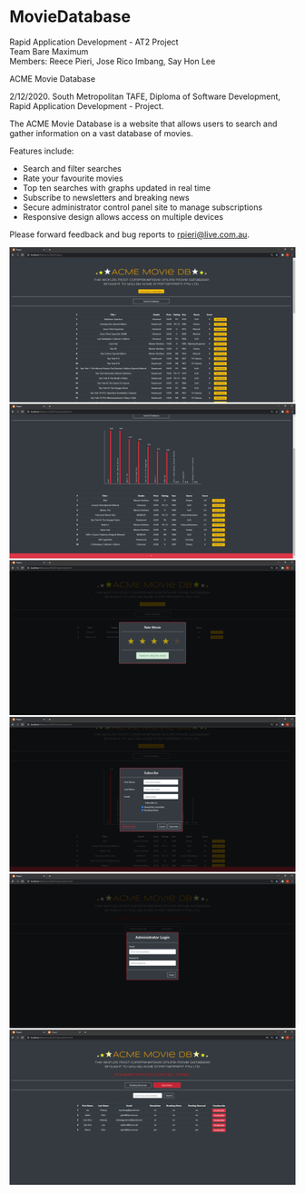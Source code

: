 # MovieDatabase
Rapid Application Development - AT2 Project<br>
Team Bare Maximum<br>
Members: Reece Pieri, Jose Rico Imbang, Say Hon Lee

ACME Movie Database

2/12/2020. South Metropolitan TAFE, Diploma of Software Development, Rapid Application Development - Project.

The ACME Movie Database is a website that allows users to search and gather information on a vast database of movies.

Features include:
<ul>
  <li>Search and filter searches</li>
  <li>Rate your favourite movies</li>
  <li>Top ten searches with graphs updated in real time</li>
  <li>Subscribe to newsletters and breaking news</li>
  <li>Secure administrator control panel site to manage subscriptions</li>
  <li>Responsive design allows access on multiple devices</li>
</ul>

Please forward feedback and bug reports to rpieri@live.com.au.

![alt text](/Screenshots/Index/Search.png)
![alt text](/Screenshots/Index/Top10HighestRated.png)
![alt text](/Screenshots/Index/RateMovie.png)
![alt text](/Screenshots/Index/Subscribe.png)
![alt text](/Screenshots/Admin/Login.png)
![alt text](/Screenshots/Admin/AllSubscribers.png)
